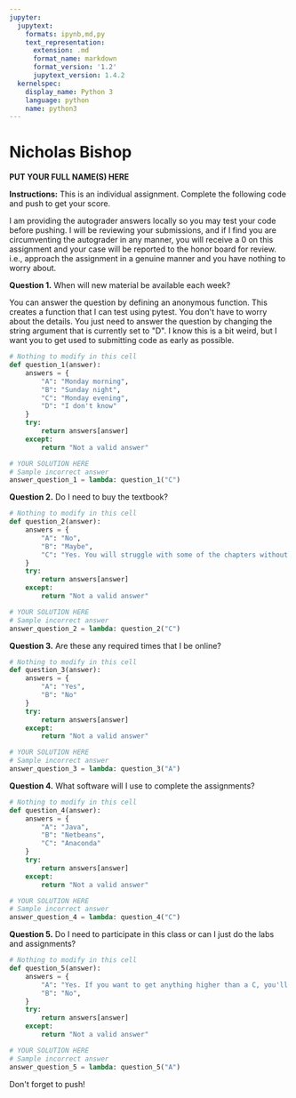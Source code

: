 ```yaml
---
jupyter:
  jupytext:
    formats: ipynb,md,py
    text_representation:
      extension: .md
      format_name: markdown
      format_version: '1.2'
      jupytext_version: 1.4.2
  kernelspec:
    display_name: Python 3
    language: python
    name: python3
---
```


# Nicholas Bishop
**PUT YOUR FULL NAME(S) HERE**


**Instructions:** This is an individual assignment. Complete the following code and push to get your score.


I am providing the autograder answers locally so you may test your code before pushing. I will be reviewing your submissions, and if I find you are circumventing the autograder in any manner, you will receive a 0 on this assignment and your case will be reported to the honor board for review. i.e., approach the assignment in a genuine manner and you have nothing to worry about.




**Question 1.**
When will new material be available each week?


You can answer the question by defining an anonymous function. This creates a function that I can test using pytest. You don't have to worry about the details. You just need to answer the question by changing the string argument that is currently set to "D". I know this is a bit weird, but I want you to get used to submitting code as early as possible.

```python
# Nothing to modify in this cell
def question_1(answer):
    answers = {
        "A": "Monday morning",
        "B": "Sunday night",
        "C": "Monday evening",
        "D": "I don't know"
    }
    try:
        return answers[answer]
    except:
        return "Not a valid answer"
```

```python
# YOUR SOLUTION HERE
# Sample incorrect answer
answer_question_1 = lambda: question_1("C")
```

**Question 2.**
Do I need to buy the textbook?

```python
# Nothing to modify in this cell
def question_2(answer):
    answers = {
        "A": "No",
        "B": "Maybe",
        "C": "Yes. You will struggle with some of the chapters without the textbook",
    }
    try:
        return answers[answer]
    except:
        return "Not a valid answer"
```

```python
# YOUR SOLUTION HERE
# Sample incorrect answer
answer_question_2 = lambda: question_2("C")
```

**Question 3.**
Are these any required times that I be online?

```python
# Nothing to modify in this cell
def question_3(answer):
    answers = {
        "A": "Yes",
        "B": "No"
    }
    try:
        return answers[answer]
    except:
        return "Not a valid answer"
```

```python
# YOUR SOLUTION HERE
# Sample incorrect answer
answer_question_3 = lambda: question_3("A")
```

**Question 4.**
What software will I use to complete the assignments?

```python
# Nothing to modify in this cell
def question_4(answer):
    answers = {
        "A": "Java",
        "B": "Netbeans",
        "C": "Anaconda"
    }
    try:
        return answers[answer]
    except:
        return "Not a valid answer"
```

```python
# YOUR SOLUTION HERE
# Sample incorrect answer
answer_question_4 = lambda: question_4("C")
```

**Question 5.**
Do I need to participate in this class or can I just do the labs and assignments?

```python
# Nothing to modify in this cell
def question_5(answer):
    answers = {
        "A": "Yes. If you want to get anything higher than a C, you'll need to do more than the labs and assignments",
        "B": "No",
    }
    try:
        return answers[answer]
    except:
        return "Not a valid answer"
```

```python
# YOUR SOLUTION HERE
# Sample incorrect answer
answer_question_5 = lambda: question_5("A")
```

Don't forget to push!

```python

```

```python

```
